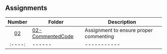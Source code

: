 ## Assignments

| Number | Folder | Description |
| :----: | ------ | ----------- |
|    [02](https://github.com/rugbyprof/3013-Algorithms/tree/master/Assignments/02-A02)    |    [02-CommentedCode](https://github.com/StephenPuthenpurackal/3013-ALG-Puthenpurackal/tree/master/Assignments/02-CommentedCode)    | Assignment to ensure proper commenting |
| :----: | ------ | ----------- |
